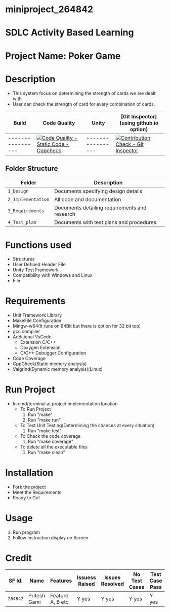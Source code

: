 # miniproject_264842

# SDLC Activity Based Learning
# Project Name: Poker Game

# Description
* This system focus on determining the strength of cards we are dealt with
* User can check the strength of card for every combination of cards.

Build | Code Quality | Unity | [Git Inspector](using github.io option) |
-----------------|-----------------|-----------------|-----------------|
-----------------|[![Code Quality - Static Code - Cppcheck](https://github.com/Pritesh51199/miniproject/actions/workflows/cppcheck.yml/badge.svg)](https://github.com/Pritesh51199/miniproject/actions/workflows/cppcheck.yml)|-----------------|[![Contribution Check - Git Inspector](https://github.com/Pritesh51199/miniproject/actions/workflows/Gitinspector.yml/badge.svg)](https://github.com/Pritesh51199/miniproject/actions/workflows/Gitinspector.yml)|
 


## Folder Structure
Folder             | Description
-------------------| -----------------------------------------
`1_Design`         | Documents specifying design details
`2_Implementation` | All code and documentation
`3_Requirements`   | Documents detailing requirements and research
`4_Test_plan`      | Documents with test plans and procedures

# Functions used
* Structures
* User Defined Header File
* Unity Test Framework
* Compatibility with Windows and Linux
* File

# Requirements
* Unit Framework Library
* MakeFile Configuration
* Mingw-w64(It runs on 64Bit but there is option for 32 bit too)
* gcc compiler
* Additional VsCode
  * Extension C/C++ 
  * Doxygen Extension
  * C/C++ Debugger Configuration
* Code Coverage
* CppCheck(Static memory analysis)
* Valgrind(Dynamic memory analysis)(Linux)

# Run Project
* In cmd/terminal at project implementation location
	* To Run Project
		1. Run "make"
		2. Run "make run"
	* To Test Unit Testing(Determining the chances at every situation)
		1. Run "make test"
	* To Check the code coverage
		1. Run "make coverage"
	* To delete all the executable files
		1. Run "make clean"


# Installation
* Fork the project
* Meet the Requirements
* Ready to Go!

# Usage
1. Run program
2. Follow Instruction display on Screen

# Credit

SF Id. |  Name   |    Features    | Issuess Raised |Issues Resolved|No Test Cases|Test Case Pass
-------|---------|----------------|----------------|---------------|-------------|--------------
`264842` | Pritesh Gami  | Feature A, B etc    | Y yes     | Y yes   |Y yes   |Y yes     

